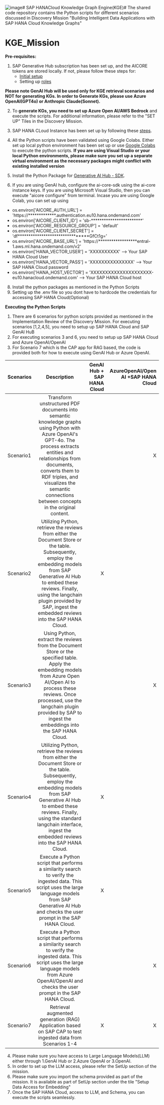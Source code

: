 ![image](https://github.com/user-attachments/assets/1c3289ef-9fdc-4e26-9572-fb738c61b9b1)# SAP HANACloud Knowledge Graph Engine(KGE)#
The shared code repository contains the Python scripts for different scenarios discussed in Discovery Mission "Building Intelligent Data Applications with SAP HANA Cloud Knowledge Graphs"

# KGE_Mission

**Pre-requisites:**

1. SAP Generative Hub subscription has been set up, and the AICORE tokens are stored locally. If not, please follow these steps for:
   - [Initial setup](https://help.sap.com/docs/ai-launchpad/sap-ai-launchpad/initial-setup?q=generative%20ai%20hub) 
   - Setting up [roles](https://help.sap.com/docs/ai-launchpad/sap-ai-launchpad/activate-generative-ai-hub-for-sap-ai-launchpad?q=generative%20ai%20hub&locale=en-US)

**Please note GenAI Hub will be used only for KGE retrieval scenarios and NOT for generating KGs. In order to Generate KGs, please use Azure OpenAI(GPT4o) or Anthropic Claude(Sonnet).**
   
   
2. To **generate KGs, you need to set up Azure Open AI/AWS Bedrock** and execute the scripts. For additional information, please refer to the "SET UP" Tiles in the 
   Discovery Mission.
                     
3. SAP HANA CLoud Instance has been set up by following these [steps](https://developers.sap.com/tutorials/hana-cloud-deploying.html).

4. All the Python scripts have been validated using Google Colabs. Either set up local python environment has been set up or use [Google Colabs](https://colab.research.google.com/) to execute the python scripts. **If you are using Visual Studio or your local Python environments, please make sure you set up a separate virtual environment as the necessary packages might conflict with existing installed version**
5. Install the Python Package for [Generative AI Hub - SDK](https://pypi.org/project/generative-ai-hub-sdk/). 
6. If you are using GenAI hub, configure the ai-core-sdk using the ai-core instance keys. If you are using Microsoft Visual Studio, then you can execute "aicore            configure" from terminal. Incase you are using Google Colab, you can set up using 
* os.environ['AICORE_AUTH_URL'] = 'https://*************.authentication.eu10.hana.ondemand.com'
* os.environ['AICORE_CLIENT_ID'] = 'sb-************************'
* os.environ['AICORE_RESOURCE_GROUP'] = 'default'
* os.environ['AICORE_CLIENT_SECRET'] = 'df********************************GfCt1g='
* os.environ['AICORE_BASE_URL'] = 'https://******************entral-1.aws.ml.hana.ondemand.com/v2'
* os.environ['HANA_VECTOR_USER'] = 'XXXXXXXXXX'   --> Your SAP HANA Cloud User
* os.environ['HANA_VECTOR_PASS'] = 'XXXXXXXXXXXXXXX' --> Your SAP HANA Cloud password 
* os.environ['HANA_HOST_VECTOR'] = 'XXXXXXXXXXXXXXXXXXXXX-eu10.hanacloud.ondemand.com'   --> Your SAP HANA Cloud host          
8. Install the python packages as mentioned in the Python Scripts
9. Setting up the .env file so you dont have to hardcode the credentials for accessing SAP HANA Cloud(Optional)


**Executing the Python Scripts**
           
1. There are 6 scenarios for python scripts provided as mentioned in the Implementation Review of the Discovery Mission. For executing scenarios [1,2,4,5], you need to setup up SAP HANA Cloud and SAP GenAI HuB
2. For executing scenarios 3 and 6, you need to setup up SAP HANA Cloud and Azure OpenAI/OpenAI
3. For Scenario 7 which is the CAP app for RAG based, the code is provided both for how to execute using GenAI Hub or Azure OpenAI.


| Scenarios | Description | GenAI Hub + SAP HANA Cloud  |  AzureOpenAI/Open AI +SAP HANA Cloud
| :---         |     :---:      |          ---: |           ---:
| Scenario1    | Transform unstructured PDF documents into semantic knowledge graphs using Python with Azure OpenAI's GPT-4o. The process extracts entities and relationships from documents, converts them to RDF triples, and visualizes the semantic connections between concepts in the original content.|    | X
| Scenario2     | Utilizing Python, retrieve the reviews from either the Document Store or the table. Subsequently, employ the embedding models from SAP Generative AI Hub to embed these reviews. Finally, using the langchain plugin provided by SAP, ingest the embedded reviews into the SAP HANA Cloud. | X     |
| Scenario3    | Using Python, extract the reviews from the Document Store or the specified table. Apply the embedding models from Azure Open AI/Open AI to process these reviews. Once processed, use the langchain plugin provided by SAP to ingest the embeddings into the SAP HANA Cloud.|    |  X
| Scenario4    | Utilizing Python, retrieve the reviews from either the Document Store or the table. Subsequently, employ the embedding models from SAP Generative AI Hub to embed these reviews. Finally, using the standard langchain interface, ingest the embedded reviews into the SAP HANA Cloud.|  X  |  
| Scenario5   | Execute a Python script that performs a similarity search to verify the ingested data. This script uses the large language models from SAP Generative AI Hub and checks the user prompt in the SAP HANA Cloud.|   X |  
| Scenario6   | Execute a Python script that performs a similarity search to verify the ingested data. This script uses the large language models from Azure OpenAI/OpenAI and checks the user prompt in the SAP HANA Cloud.|    |  X
| Scenario7    | Retrieval augmented generation (RAG) Application based on SAP CAP to test ingested data from Scenarios 1-4|  X  |  X




4. Please make sure you have access to Large Language Models(LLM) either through 1.GenAI Hub or 2.Azure OpenAI or 3.OpenAI.
5. In order to set up the LLM access, please refer the SetUp section of the mission.
6. Please make sure you import the schema provided as part of the mission. It is available as part of SetUp section under the tile "Setup Data Access for Embedding"
7. Once the SAP HANA Cloud, access to LLM, and Schema, you can execute the scripts seamlessly. 

